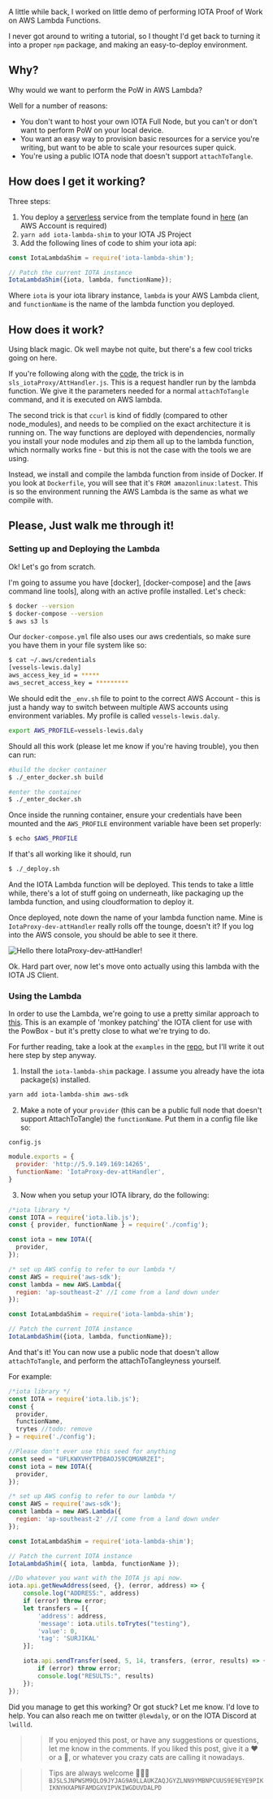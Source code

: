
A little while back, I worked on little demo of performing IOTA Proof of Work on AWS Lambda Functions. 

I never got around to writing a tutorial, so I thought I'd get back to turning it into a proper `npm` package, and making an easy-to-deploy environment. 


## Why?

Why would we want to perform the PoW in AWS Lambda? 

Well for a number of reasons:

- You don't want to host your own IOTA Full Node, but you can't or don't want to perform PoW on your local device.
- You want an easy way to provision basic resources for a service you're writing, but want to be able to scale your resources super quick.
- You're using a public IOTA node that doesn't support `attachToTangle`.


## How does I get it working?

Three steps:

1. You deploy a [serverless](https://serverless.com/) service from the template found in [here](https://github.com/vessels-tech/iota-lambda) (an AWS Account is required)
2. `yarn add iota-lambda-shim` to your IOTA JS Project
3. Add the following lines of code to shim your iota api:
```js
const IotaLambdaShim = require('iota-lambda-shim');

// Patch the current IOTA instance
IotaLambdaShim({iota, lambda, functionName});
```
Where `iota` is your iota library instance, `lambda` is your AWS Lambda client, and `functionName` is the name of the lambda function you deployed.



## How does it work?

Using black magic. Ok well maybe not quite, but there's a few cool tricks going on here.

If you're following along with the [code](https://github.com/vessels-tech/iota-lambda), the trick is in `sls_iotaProxy/AttHandler.js`. This is a request handler run by the lambda function. We give it the parameters needed for a normal `attachToTangle` command, and it is executed on AWS lambda.

The second trick is that `ccurl` is kind of fiddly (compared to other node_modules), and needs to be complied on the exact architecture it is running on. The way functions are deployed with dependencies, normally you install your node modules and zip them all up to the lambda function, which normally works fine - but this is not the case with the tools we are using.

Instead, we install and compile the lambda function from inside of Docker. If you look at `Dockerfile`, you will see that it's `FROM amazonlinux:latest`. This is so the environment running the AWS Lambda is the same as what we compile with.


## Please, Just walk me through it!

### Setting up and Deploying the Lambda

Ok! Let's go from scratch.

I'm going to assume you have [docker], [docker-compose] and the [aws command line tools], along with an active profile installed. Let's check:

```bash
$ docker --version
$ docker-compose --version
$ aws s3 ls
```

Our `docker-compose.yml` file also uses our aws credentials, so make sure you have them in your file system like so:

```bash
$ cat ~/.aws/credentials
[vessels-lewis.daly]
aws_access_key_id = *****
aws_secret_access_key = *********
```

We should edit the `_env.sh` file to point to the correct AWS Account - this is just a handy way to switch between multiple AWS accounts using environment variables. My profile is called `vessels-lewis.daly`.

```sh
export AWS_PROFILE=vessels-lewis.daly
```


Should all this work (please let me know if you're having trouble), you then can run:

```bash
#build the docker container
$ ./_enter_docker.sh build 

#enter the container
$ ./_enter_docker.sh
```

Once inside the running container, ensure your credentials have been mounted and the `AWS_PROFILE` environment variable have been set properly:
```bash
$ echo $AWS_PROFILE
```

If that's all working like it should, run
```bash
$ ./_deploy.sh
```

And the IOTA Lambda function will be deployed. This tends to take a little while, there's a lot of stuff going on underneath, like packaging up the lambda function, and using cloudformation to deploy it.

Once deployed, note down the name of your lambda function name. Mine is `IotaProxy-dev-attHandler` really rolls off the tounge, doesn't it? If you log into the AWS console, you should be able to see it there. 

![Hello there IotaProxy-dev-attHandler!](./lambda_1.png)


Ok. Hard part over, now let's move onto actually using this lambda with the IOTA JS Client.

### Using the Lambda

In order to use the Lambda, we're going to use a pretty similar approach to [this](https://github.com/iotaledger/curl-remote). This is an example of 'monkey patching' the IOTA client for use with the PowBox - but it's pretty close to what we're trying to do.

For further reading, take a look at the `examples` in the [repo](https://github.com/vessels-tech/iota-lambda), but I'll write it out here step by step anyway.

1. Install the `iota-lambda-shim` package. I assume you already have the iota package(s) installed.

```bash
yarn add iota-lambda-shim aws-sdk
```

2. Make a note of your `provider` (this can be a public full node that doesn't support AttachToTangle) the `functionName`. Put them in a config file like so:

`config.js`
```js
module.exports = {
  provider: 'http://5.9.149.169:14265',
  functionName: 'IotaProxy-dev-attHandler',
}

```

3. Now when you setup your IOTA library, do the following:

```js
/*iota library */
const IOTA = require('iota.lib.js');
const { provider, functionName } = require('./config');

const iota = new IOTA({
  provider,
});

/* set up AWS config to refer to our lambda */
const AWS = require('aws-sdk');
const lambda = new AWS.Lambda({
  region: 'ap-southeast-2' //I come from a land down under
});

const IotaLambdaShim = require('iota-lambda-shim');

// Patch the current IOTA instance
IotaLambdaShim({iota, lambda, functionName});
```
 
And that's it! You can now use a public node that doesn't allow `attachToTangle`, and perform the attachToTangleyness yourself.

For example:

```js
/*iota library */
const IOTA = require('iota.lib.js');
const { 
  provider, 
  functionName,
  trytes //todo: remove
} = require('./config');

//Please don't ever use this seed for anything
const seed = "UFLKWXVHYTPDBAOJS9CQMGNRZEI";
const iota = new IOTA({
  provider,
});

/* set up AWS config to refer to our lambda */
const AWS = require('aws-sdk');
const lambda = new AWS.Lambda({
  region: 'ap-southeast-2' //I come from a land down under
});

const IotaLambdaShim = require('iota-lambda-shim');

// Patch the current IOTA instance
IotaLambdaShim({ iota, lambda, functionName });

//Do whatever you want with the IOTA js api now.
iota.api.getNewAddress(seed, {}, (error, address) => {
    console.log("ADDRESS:", address)
    if (error) throw error;
    let transfers = [{
        'address': address,
        'message': iota.utils.toTrytes("testing"),
        'value': 0,
        'tag': 'SURJIKAL'
    }];

    iota.api.sendTransfer(seed, 5, 14, transfers, (error, results) => {
        if (error) throw error;
        console.log("RESULTS:", results)
    });
});

```

Did you manage to get this working? Or got stuck? Let me know. I'd love to help. You can also reach me on twitter `@lewdaly`, or on the IOTA Discord at `lwilld`.



>>If you enjoyed this post, or have any suggestions or questions, let me know in the comments. If you liked this post, give it a ❤️ or a 👏, or whatever you crazy cats are calling it nowadays.

>>Tips are always welcome 🙌🙌🙌
`BJSLSJNPWSM9QLO9JYJAG9A9LLAUKZAQJGYZLNN9YMBNPCUUS9E9EYE9PIKIKNYHXAPNFAMDGXVIPVKIWGDUVDALPD`



